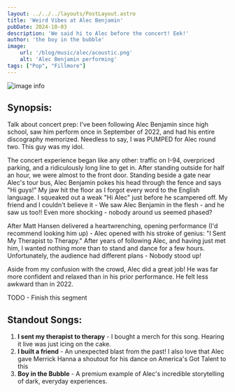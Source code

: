 ```yaml
---
layout: ../../../layouts/PostLayout.astro
title: 'Weird Vibes at Alec Benjamin'
pubDate: 2024-10-03
description: 'We said hi to Alec before the concert! Eek!'
author: 'the boy in the bubble'
image:
    url: '/blog/music/alec/acoustic.png'
    alt: 'Alec Benjamin performing'
tags: ["Pop", "Fillmore"]
---
```

![image info](/blog/music/alec/acoustic.png)

## Synopsis:

Talk about concert prep: I've been following Alec Benjamin since high school, saw him perform once in September of 2022, and had his entire discography memorized. Needless to say, I was PUMPED for Alec round two. This guy was my idol.

The concert experience began like any other: traffic on I-94, overpriced parking, and a ridiculously long line to get in. After standing outside for half an hour, we were almost to the front door. Standing beside a gate near Alec's tour bus, Alec Benjamin pokes his head through the fence and says "Hi guys!" My jaw hit the floor as I forgot every word to the English language. I squeaked out a weak "Hi Alec" just before he scampered off. My friend and I couldn't believe it - We saw Alec Benjamin in the flesh - and he saw us too!! Even more shocking - nobody around us seemed phased?

After Matt Hansen delivered a heartwrenching, opening performance (I'd recommend looking him up) - Alec opened with his stroke of genius: "I Sent My Therapist to Therapy." After years of following Alec, and having just met him, I wanted nothing more than to stand and dance for a few hours. Unfortunately, the audience had different plans - Nobody stood up! 

Aside from my confusion with the crowd, Alec did a great job! He was far more confident and relaxed than in his prior performance. He felt less awkward than in 2022.

TODO - Finish this segment

## Standout Songs:
1. **I sent my therapist to therapy** - I bought a merch for this song. Hearing it live was just icing on the cake.
2. **I built a friend** - An unexpected blast from the past! I also love that Alec gave Merrick Hanna a shoutout for his dance on America's Got Talent to this
3. **Boy in the Bubble** - A premium example of Alec's incredible storytelling of dark, everyday experiences.
